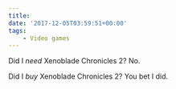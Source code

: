 ```yaml
---
title:
date: '2017-12-05T03:59:51+00:00'
tags:
    - Video games
---
```


Did I *need* Xenoblade Chronicles 2? No.

Did I *buy* Xenoblade Chronicles 2? You bet I did.